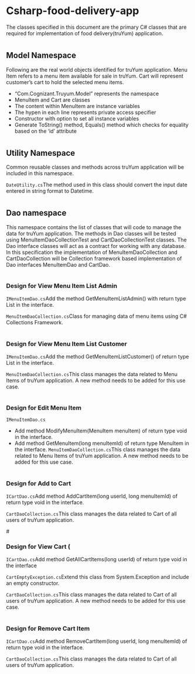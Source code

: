 # Csharp-food-delivery-app
The classes specified in this document are the primary C# classes that are required for implementation of food delivery(truYum) application.
# <h2>Model Namespace</h2>
Following are the real world objects identified for truYum application. Menu Item refers to a menu item available for sale in truYum. Cart will represent customer’s cart to hold the selected menu items.
- “Com.Cognizant.Truyum.Model” represents the namespace
- MenuItem and Cart are classes
- The content within MenuItem are instance variables
- The hypen in each line represents private access specifier
- Constructor with option to set all instance variables
- Generate ToString() method, Equals() method which checks for equality based on the ‘id’ attribute
# <h2>Utility Namespace</h2>
Common reusable classes and methods across truYum application will be included in this namespace.

`DateUtility.cs`The method used in this class should convert the input date entered in string format to Datetime.
# <h2>Dao namespace</h2>
This namespace contains the list of classes that will code to manage the data for truYum application. The methods in Dao classes will be tested using MenuItemDaoCollectionTest and CartDaoCollectionTest classes. The Dao interface classes will act as a contract for working with any database. In this specification the implementation of MenuItemDaoCollection and CartDaoCollection will be Collection framework based implementation of Dao interfaces MenuItemDao and CartDao.
# <h3> Design for View Menu Item List Admin </h3>
`IMenuItemDao.cs`Add the method GetMenuItemListAdmin() with return type List<MenuItem> in the interface.
  
`MenuItemDaoCollection.cs`Class for managing data of menu items using C# Collections Framework.
# <h3>Design for View Menu Item List Customer</h3>
`IMenuItemDao.cs`Add the method GetMenuItemListCustomer() of return type List<MenuItem> in the interface.
  
`MenuItemDaoCollection.cs`This class manages the data related to Menu Items of truYum application. A new method needs to be added for this use case.
# <h3>Design for Edit Menu Item</h3>
`IMenuItemDao.cs`

- Add method ModifyMenuItem(MenuItem menuItem) of return type void in the interface.
- Add method GetMenuItem(long menuItemId) of return type MenuItem in the interface.
`MenuItemDaoCollection.cs`This class manages the data related to Menu Items of truYum application. A new method needs to be added for this use case.

# <h3>Design for Add to Cart</h3>
`ICartDao.cs`Add method AddCartItem(long userId, long menuItemId) of return type void in the interface.

`CartDaoCollection.cs`This class manages the data related to Cart of all users of truYum application.

#<h3>Design for View Cart (</h3>
`ICartDao.cs`Add method GetAllCartItems(long userId) of return type void in the interface

`CartEmptyException.cs`Extend this class from System.Exception and include an empty constructor.

`CartDaoCollection.cs`This class manages the data related to Cart of all users of truYum application. A new method needs to be added for this use case.

# <h3>Design for Remove Cart Item</h3>
`ICartDao.cs`Add method RemoveCartItem(long userId, long menuItemId) of return type void in the interface.

`CartDaoCollection.cs`This class manages the data related to Cart of all users of truYum application.
